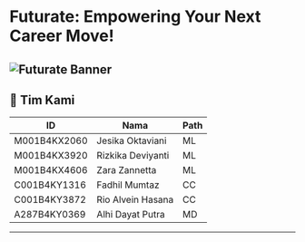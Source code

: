 # Futurate: Empowering Your Next Career Move!

![Futurate Banner](https://drive.google.com/file/d/1_efDh0wDPsGufp2jDJNW3r1lg9X6J2HK/view?usp=sharing)
---

## 👥 Tim Kami

| ID             | Nama                  | Path   |
|-----------------|-----------------------|--------|
| M001B4KX2060   | Jesika Oktaviani      | ML     |
| M001B4KX3920   | Rizkika Deviyanti     | ML     |
| M001B4KX4606   | Zara Zannetta         | ML     |
| C001B4KY1316   | Fadhil Mumtaz         | CC     |
| C001B4KY3872   | Rio Alvein Hasana     | CC     |
| A287B4KY0369   | Alhi Dayat Putra      | MD     |

---
